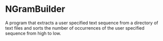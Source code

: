 # NGramBuilder
A program that extracts a user specified text sequence from a directory of text files and sorts the number of occurrences of the user specified sequence from high to low.
